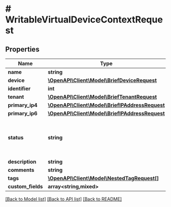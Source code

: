 # # WritableVirtualDeviceContextRequest

## Properties

Name | Type | Description | Notes
------------ | ------------- | ------------- | -------------
**name** | **string** |  |
**device** | [**\OpenAPI\Client\Model\BriefDeviceRequest**](BriefDeviceRequest.md) |  |
**identifier** | **int** |  | [optional]
**tenant** | [**\OpenAPI\Client\Model\BriefTenantRequest**](BriefTenantRequest.md) |  | [optional]
**primary_ip4** | [**\OpenAPI\Client\Model\BriefIPAddressRequest**](BriefIPAddressRequest.md) |  | [optional]
**primary_ip6** | [**\OpenAPI\Client\Model\BriefIPAddressRequest**](BriefIPAddressRequest.md) |  | [optional]
**status** | **string** | * &#x60;active&#x60; - Active * &#x60;planned&#x60; - Planned * &#x60;offline&#x60; - Offline |
**description** | **string** |  | [optional]
**comments** | **string** |  | [optional]
**tags** | [**\OpenAPI\Client\Model\NestedTagRequest[]**](NestedTagRequest.md) |  | [optional]
**custom_fields** | **array<string,mixed>** |  | [optional]

[[Back to Model list]](../../README.md#models) [[Back to API list]](../../README.md#endpoints) [[Back to README]](../../README.md)
